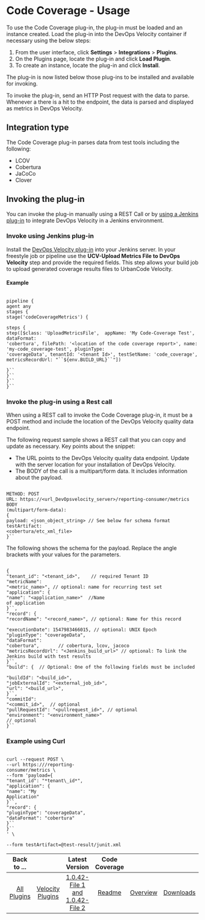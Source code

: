 
# Code Coverage - Usage

To use the Code Coverage plug-in, the plug-in must be loaded and an instance created. Load the plug-in into the DevOps Velocity container if necessary using the below steps: 
1. From the user interface, click **Settings** > **Integrations** > **Plugins**. 
2. On the Plugins page, locate the plug-in and click **Load Plugin**. 
3. To create an instance, locate the plug-in and click **Install**. 

The plug-in is now listed below those plug-ins to be installed and available for invoking.

To invoke the plug-in, send an HTTP Post request with the data to parse. Whenever a there is a hit to the endpoint, the data is parsed and displayed as metrics in DevOps Velocity.

## Integration type

The Code Coverage plug-in parses data from test tools including the following:

* LCOV
* Cobertura
* JaCoCo
* Clover

## Invoking the plug-in

You can invoke the plug-in manually using a REST Call or by [using a Jenkins plug-in](#invokejenkins) to integrate DevOps Velocity in a Jenkins environment.

### Invoke using Jenkins plug-in

Install the [DevOps Velocity plug-in](https://plugins.jenkins.io/urbancode-velocity) into
your Jenkins server. In your freestyle job or pipeline use the **UCV-Upload Metrics File to DevOps Velocity** step
and provide the required fields. This step allows your build job to upload generated coverage results files to UrbanCode
Velocity.

#### Example


```

pipeline {
agent any
stages {
stage('codeCoverageMetrics') {

steps {
step([$class: 'UploadMetricsFile',  appName: 'My Code-Coverage Test', dataFormat:
'cobertura', filePath: '<location of the code coverage report>', name: 'my-code_coverage-test', pluginType:
'coverageData', tenantId: '<tenant Id>', testSetName: 'code_coverage', metricsRecordUrl: "``${env.BUILD_URL}``"])

}``
}``
}``
}``

```

### Invoke the plug-in using a Rest call

When using a REST call to invoke the Code Coverage plug-in, it must be a POST method and include the location of the DevOps Velocity quality data endpoint.

The following request sample shows a REST call that you can copy and update as necessary. Key points
about the snippet:

* The URL points to the DevOps Velocity quality data endpoint. Update with the server location for your installation of DevOps Velocity.
* The BODY of the call is a multipart/form data. It includes information about the payload.


```

METHOD: POST
URL: https://<url_DevOpsvelocity_server>/reporting-consumer/metrics
BODY
(multipart/form-data):
{
payload: <json_object_string> // See below for schema format
testArtifact:
<cobertura/etc_xml_file>
}``

```


The following shows the schema for the payload. Replace the angle brackets with your values for the parameters.


```

{
"tenant_id": "<tenant_id>",    // required Tenant ID
"metricName":
"<metric_name>", // optional: name for recurring test set
"application": {
"name": "<application_name>"  //Name
of application
}``,
"record": {
"recordName": "<record_name>", // optional: Name for this record

"executionDate": 1547983466015, // optional: UNIX Epoch
"pluginType": "coverageData",
"dataFormat":
"cobertura",       // cobertura, lcov, jacoco
"metricsRecordUrl": "<Jenkins_build_url>" // optional: To link the
Jenkins build with test results
}``,
"build": {  // Optional: One of the following fields must be included

"buildId": "<build_id>",
"jobExternalId": "<external_job_id>",
"url": "<build_url>",
}``,
"commitId":
"<commit_id>",  // optional
"pullRequestId": "<pullrequest_id>", // optional
"environment": "<environment_name>"
// optional
}``

```

### Example using Curl


```

curl --request POST \
--url https:///reporting-
consumer/metrics \
--form 'payload={
"tenant_id": "*tenant\_id*",
"application": {
"name": "My
Application"
}``,
"record": {
"pluginType": "coverageData",
"dataFormat": "cobertura"
}``
}``
' \

--form testArtifact=@test-result/junit.xml

```


|Back to ...||Latest Version|Code Coverage |||
| :---: | :---: | :---: | :---: | :---: | :---: |
|[All Plugins](../../index.md)|[Velocity Plugins](../README.md)|[1.0.42-File 1 ](https://raw.githubusercontent.com/UrbanCode/IBM-UCV-PLUGINS/main/files/ucv-ext-coverage-core/ucv-ext-coverage-core%3A1.0.42.tar.7z.001)[and 1.0.42-File 2](https://raw.githubusercontent.com/UrbanCode/IBM-UCV-PLUGINS/main/files/ucv-ext-coverage-core/ucv-ext-coverage-core%3A1.0.42.tar.7z.002)|[Readme](README.md)|[Overview](overview.md)|[Downloads](downloads.md)|
